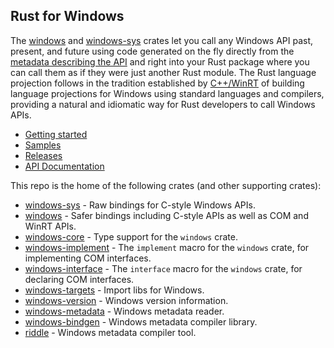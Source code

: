 ## Rust for Windows

The [windows](https://crates.io/crates/windows) and [windows-sys](https://crates.io/crates/windows-sys) crates let you call any Windows API past, present, and future using code generated on the fly directly from the [metadata describing the API](https://github.com/microsoft/windows-rs/tree/master/crates/libs/bindgen/default) and right into your Rust package where you can call them as if they were just another Rust module. The Rust language projection follows in the tradition established by [C++/WinRT](https://github.com/microsoft/cppwinrt) of building language projections for Windows using standard languages and compilers, providing a natural and idiomatic way for Rust developers to call Windows APIs.

* [Getting started](https://kennykerr.ca/rust-getting-started/)
* [Samples](https://github.com/microsoft/windows-rs/tree/master/crates/samples)  <!-- link to latest samples on repo -->
* [Releases](https://github.com/microsoft/windows-rs/releases)
* [API Documentation](https://microsoft.github.io/windows-docs-rs/doc/windows)

This repo is the home of the following crates (and other supporting crates):

* [windows-sys](https://crates.io/crates/windows-sys) - Raw bindings for C-style Windows APIs.
* [windows](https://crates.io/crates/windows) - Safer bindings including C-style APIs as well as COM and WinRT APIs.
* [windows-core](https://crates.io/crates/windows-core) - Type support for the `windows` crate.
* [windows-implement](https://crates.io/crates/windows-implement) - The `implement` macro for the `windows` crate, for implementing COM interfaces.
* [windows-interface](https://crates.io/crates/windows-interface) - The `interface` macro for the `windows` crate, for declaring COM interfaces.
* [windows-targets](https://crates.io/crates/windows-targets) - Import libs for Windows.
* [windows-version](https://crates.io/crates/windows-version) - Windows version information.
* [windows-metadata](https://crates.io/crates/windows-metadata) - Windows metadata reader.
* [windows-bindgen](https://crates.io/crates/windows-bindgen) - Windows metadata compiler library.
* [riddle](https://crates.io/crates/riddle) - Windows metadata compiler tool.

